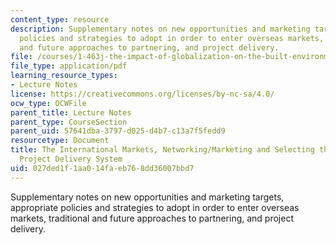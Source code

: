 ```yaml
---
content_type: resource
description: Supplementary notes on new opportunities and marketing targets, appropriate
  policies and strategies to adopt in order to enter overseas markets, traditional
  and future approaches to partnering, and project delivery.
file: /courses/1-463j-the-impact-of-globalization-on-the-built-environment-fall-2009/027ded1f1aa014faeb768dd36007bbd7_MIT1_463JF09_notes06.pdf
file_type: application/pdf
learning_resource_types:
- Lecture Notes
license: https://creativecommons.org/licenses/by-nc-sa/4.0/
ocw_type: OCWFile
parent_title: Lecture Notes
parent_type: CourseSection
parent_uid: 57641dba-3797-d025-d4b7-c13a7f5fedd9
resourcetype: Document
title: The International Markets, Networking/Marketing and Selecting the Appropriate
  Project Delivery System
uid: 027ded1f-1aa0-14fa-eb76-8dd36007bbd7
---
```

Supplementary notes on new opportunities and marketing targets, appropriate policies and strategies to adopt in order to enter overseas markets, traditional and future approaches to partnering, and project delivery.